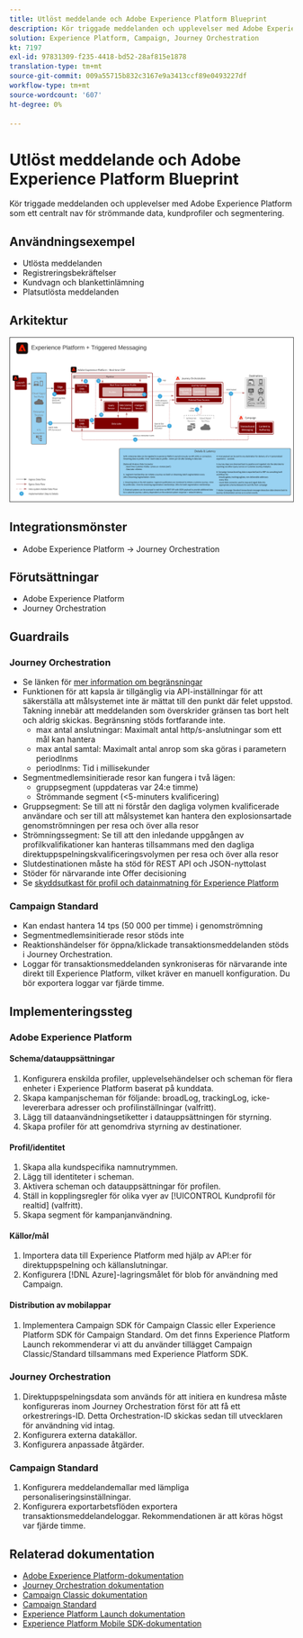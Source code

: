 ```yaml
---
title: Utlöst meddelande och Adobe Experience Platform Blueprint
description: Kör triggade meddelanden och upplevelser med Adobe Experience Platform som ett centralt nav för strömmande data, kundprofiler och segmentering.
solution: Experience Platform, Campaign, Journey Orchestration
kt: 7197
exl-id: 97831309-f235-4418-bd52-28af815e1878
translation-type: tm+mt
source-git-commit: 009a55715b832c3167e9a3413ccf89e0493227df
workflow-type: tm+mt
source-wordcount: '607'
ht-degree: 0%

---
```


# Utlöst meddelande och Adobe Experience Platform Blueprint

Kör triggade meddelanden och upplevelser med Adobe Experience Platform som ett centralt nav för strömmande data, kundprofiler och segmentering.

## Användningsexempel

* Utlösta meddelanden
* Registreringsbekräftelser
* Kundvagn och blankettinlämning
* Platsutlösta meddelanden

## Arkitektur

<img src="assets/triggered.svg" alt="Referensarkitektur för Triggered Messaging och Adobe Experience Platform plan" style="border:1px solid #4a4a4a" />

## Integrationsmönster

* Adobe Experience Platform -> Journey Orchestration

## Förutsättningar

* Adobe Experience Platform
* Journey Orchestration

## Guardrails

### Journey Orchestration

* Se länken för [mer information om begränsningar](https://experienceleague.adobe.com/docs/journeys/using/starting-with-journeys/limitations.html?lang=en#starting-with-journeys)
* Funktionen för att kapsla är tillgänglig via API-inställningar för att säkerställa att målsystemet inte är mättat till den punkt där felet uppstod. Takning innebär att meddelanden som överskrider gränsen tas bort helt och aldrig skickas. Begränsning stöds fortfarande inte.
   * max antal anslutningar: Maximalt antal http/s-anslutningar som ett mål kan hantera
   * max antal samtal: Maximalt antal anrop som ska göras i parametern periodInms
   * periodInms: Tid i millisekunder
* Segmentmedlemsinitierade resor kan fungera i två lägen:
   * gruppsegment (uppdateras var 24:e timme)
   * Strömmande segment (&lt;5-minuters kvalificering)
* Gruppsegment: Se till att ni förstår den dagliga volymen kvalificerade användare och ser till att målsystemet kan hantera den explosionsartade genomströmningen per resa och över alla resor
* Strömningssegment: Se till att den inledande uppgången av profilkvalifikationer kan hanteras tillsammans med den dagliga direktuppspelningskvalificeringsvolymen per resa och över alla resor
* Slutdestinationen måste ha stöd för REST API och JSON-nyttolast
* Stöder för närvarande inte Offer decisioning
* Se [skyddsutkast för profil och datainmatning för Experience Platform](https://experienceleague.adobe.com/docs/experience-platform/profile/guardrails.html?lang=en)

### Campaign Standard

* Kan endast hantera 14 tps (50 000 per timme) i genomströmning
* Segmentmedlemsinitierade resor stöds inte
* Reaktionshändelser för öppna/klickade transaktionsmeddelanden stöds i Journey Orchestration.
* Loggar för transaktionsmeddelanden synkroniseras för närvarande inte direkt till Experience Platform, vilket kräver en manuell konfiguration. Du bör exportera loggar var fjärde timme.


## Implementeringssteg

### Adobe Experience Platform

#### Schema/datauppsättningar

1. Konfigurera enskilda profiler, upplevelsehändelser och scheman för flera enheter i Experience Platform baserat på kunddata.
1. Skapa kampanjscheman för följande: broadLog, trackingLog, icke-levererbara adresser och profilinställningar (valfritt).
1. Lägg till dataanvändningsetiketter i datauppsättningen för styrning.
1. Skapa profiler för att genomdriva styrning av destinationer.

#### Profil/identitet

1. Skapa alla kundspecifika namnutrymmen.
1. Lägg till identiteter i scheman.
1. Aktivera scheman och datauppsättningar för profilen.
1. Ställ in kopplingsregler för olika vyer av [!UICONTROL Kundprofil för realtid] (valfritt).
1. Skapa segment för kampanjanvändning.

#### Källor/mål

1. Importera data till Experience Platform med hjälp av API:er för direktuppspelning och källanslutningar.
1. Konfigurera [!DNL Azure]-lagringsmålet för blob för användning med Campaign.

#### Distribution av mobilappar

1. Implementera Campaign SDK för Campaign Classic eller Experience Platform SDK för Campaign Standard. Om det finns Experience Platform Launch rekommenderar vi att du använder tillägget Campaign Classic/Standard tillsammans med Experience Platform SDK.


### Journey Orchestration

1. Direktuppspelningsdata som används för att initiera en kundresa måste konfigureras inom Journey Orchestration först för att få ett orkestrerings-ID. Detta Orchestration-ID skickas sedan till utvecklaren för användning vid intag.
1. Konfigurera externa datakällor.
1. Konfigurera anpassade åtgärder.

### Campaign Standard

1. Konfigurera meddelandemallar med lämpliga personaliseringsinställningar.
1. Konfigurera exportarbetsflöden exportera transaktionsmeddelandeloggar. Rekommendationen är att köras högst var fjärde timme.


## Relaterad dokumentation

* [Adobe Experience Platform-dokumentation](https://experienceleague.adobe.com/docs/experience-platform.html?lang=en)
* [Journey Orchestration dokumentation](https://experienceleague.adobe.com/docs/journey-orchestration.html?lang=en)
* [Campaign Classic dokumentation](https://experienceleague.adobe.com/docs/campaign-classic.html?lang=en)
* [Campaign Standard](https://experienceleague.adobe.com/docs/campaign-standard.html?lang=en)
* [Experience Platform Launch dokumentation](https://experienceleague.adobe.com/docs/launch.html?lang=en)
* [Experience Platform Mobile SDK-dokumentation](https://experienceleague.adobe.com/docs/mobile.html?lang=en)
